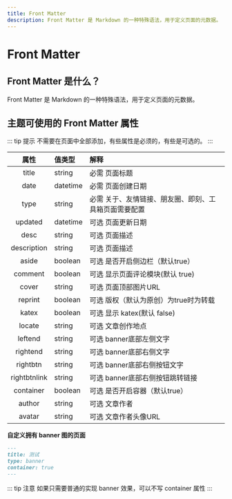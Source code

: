 ```yaml
---
title: Front Matter
description: Front Matter 是 Markdown 的一种特殊语法，用于定义页面的元数据。
---
```


# Front Matter

## Front Matter 是什么？

Front Matter 是 Markdown 的一种特殊语法，用于定义页面的元数据。

## 主题可使用的 Front Matter 属性

::: tip 提示
不需要在页面中全部添加，有些属性是必须的，有些是可选的。
:::

|     属性     | 值类型   | 解释                                                                 |
| :----------: | :------- | :------------------------------------------------------------------- |
|    title     | string   | <Badge>必需</Badge> 页面标题                                         |
|     date     | datetime | <Badge>必需</Badge> 页面创建日期                                     |
|     type     | string   | <Badge>必需</Badge> 关于、友情链接、朋友圈、即刻、工具箱页面需要配置 |
|   updated    | datetime | <Badge>可选</Badge> 页面更新日期                                     |
|     desc     | string   | <Badge>可选</Badge> 页面描述                                         |
|   description| string   | <Badge>可选</Badge> 页面描述                                         |
|    aside     | boolean  | <Badge>可选</Badge> 是否开启侧边栏（默认true）                       |
|   comment    | boolean  | <Badge>可选</Badge> 显示页面评论模块(默认 true)                      |
|    cover     | string   | <Badge>可选</Badge> 页面顶部图片URL                                  |
|   reprint    | boolean  | <Badge>可选</Badge> 版权（默认为原创）为true时为转载                 |
|    katex     | boolean  | <Badge>可选</Badge> 显示 katex(默认 false)                           |
|    locate    | string   | <Badge>可选</Badge> 文章创作地点                                     |
|   leftend    | string   | <Badge>可选</Badge> banner底部左侧文字                               |
|   rightend   | string   | <Badge>可选</Badge> banner底部右侧文字                               |
|   rightbtn   | string   | <Badge>可选</Badge> banner底部右侧按钮文字                           |
| rightbtnlink | string   | <Badge>可选</Badge> banner底部右侧按钮跳转链接                       |
|  container   | boolean  | <Badge>可选</Badge> 是否开启容器（默认true）                         |
|  author      | string   | <Badge>可选</Badge> 文章作者                                         |
|  avatar      | string   | <Badge>可选</Badge> 文章作者头像URL                                  |

**自定义拥有 banner 图的页面**

```markdown
---
title: 测试
type: banner
container: true
---
```

::: tip 注意
如果只需要普通的实现 banner 效果，可以不写 container 属性
:::
